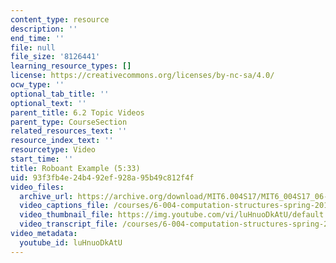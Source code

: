 ```yaml
---
content_type: resource
description: ''
end_time: ''
file: null
file_size: '8126441'
learning_resource_types: []
license: https://creativecommons.org/licenses/by-nc-sa/4.0/
ocw_type: ''
optional_tab_title: ''
optional_text: ''
parent_title: 6.2 Topic Videos
parent_type: CourseSection
related_resources_text: ''
resource_index_text: ''
resourcetype: Video
start_time: ''
title: Roboant Example (5:33)
uid: 93f3fb4e-24b4-92ef-928a-95b49c812f4f
video_files:
  archive_url: https://archive.org/download/MIT6.004S17/MIT6_004S17_06-02-04_300k.mp4
  video_captions_file: /courses/6-004-computation-structures-spring-2017/e144cf85b8ca56a78d20a792af03d8da_luHnuoDkAtU.vtt
  video_thumbnail_file: https://img.youtube.com/vi/luHnuoDkAtU/default.jpg
  video_transcript_file: /courses/6-004-computation-structures-spring-2017/99e1adf0f979cb790f98a6db5141aef1_luHnuoDkAtU.pdf
video_metadata:
  youtube_id: luHnuoDkAtU
---
```

